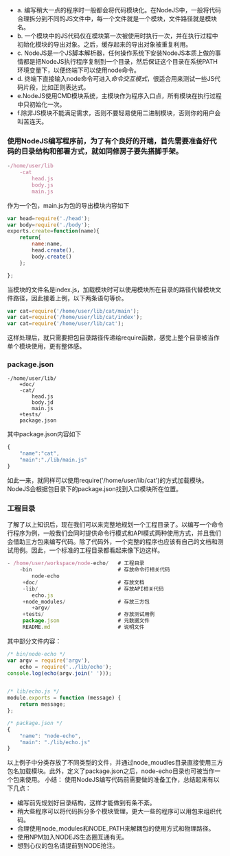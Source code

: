 - a. 编写稍大一点的程序时一般都会将代码模块化。在NodeJS中，一般将代码合理拆分到不同的JS文件中，每一个文件就是一个模块，文件路径就是模块名。
- b. 一个模块中的JS代码仅在模块第一次被使用时执行一次，并在执行过程中初始化模块的导出对象。之后，缓存起来的导出对象被重复利用。
- c. NodeJS是一个JS脚本解析器，任何操作系统下安装NodeJS本质上做的事情都是把NodeJS执行程序复制到一个目录，然后保证这个目录在系统PATH环境变量下，以便终端下可以使用node命令。
- d. 终端下直接输入node命令可进入*命令交互模式*，很适合用来测试一些JS代码片段，比如正则表达式。
- e.NodeJS使用CMD模块系统，主模块作为程序入口点，所有模块在执行过程中只初始化一次。
- f.除非JS模块不能满足需求，否则不要轻易使用二进制模块，否则你的用户会叫苦连天。

### 使用NodeJS编写程序前，为了有个良好的开端，首先需要准备好代码的目录结构和部署方式，就如同修房子要先搭脚手架。

```javascript
-/home/user/lib
    -cat
        head.js
        body.js
        main.js
```
作为一个包，main.js为包的导出模块内容如下
```javascript
var head=require('./head');
var body=require('./body');
exports.create=function(name){
    return{
        name:name,
        head.create(),
        body.create()
    };

};
```
当模块的文件名是index.js，加载模块时可以使用模块所在目录的路径代替模块文件路径，因此接着上例，以下两条语句等价。
```javascript
var cat=require('/home/user/lib/cat/main');
var cat=require('/home/user/lib/cat/index');
var cat=require('/home/user/lib/cat');
```
这样处理后，就只需要把包目录路径传递给require函数，感觉上整个目录被当作单个模块使用，更有整体感。

### package.json
```
-/home/user/lib/
    +doc/
    -cat/
        head.js
        body.jd
        main.js
    +tests/
    package.json
```
其中package.json内容如下
```javascript
{
    "name":"cat",
    "main":"./lib/main.js"
}

```
如此一来，就同样可以使用require('/home/user/lib/cat')的方式加载模块。NodeJS会根据包目录下的package.json找到入口模块所在位置。
### 工程目录
了解了以上知识后，现在我们可以来完整地规划一个工程目录了。以编写一个命令行程序为例，一般我们会同时提供命令行模式和API模式两种使用方式，并且我们会借助三方包来编写代码。除了代码外，一个完整的程序也应该有自己的文档和测试用例。因此，一个标准的工程目录都看起来像下边这样。
```javascript
- /home/user/workspace/node-echo/   # 工程目录
    -bin                            # 存放命令行相关代码   
        node-echo
     +doc/                          # 存放文档
     -lib/                          # 存放API相关代码
        echo.js
     +node_modules/                 # 存放三方包
        +argv/
     +tests/                        # 存放测试用例
     package.json                   # 元数据文件
     README.md                      # 说明文件
```
其中部分文件内容：
```javascript
/* bin/node-echo */
var argv = require('argv'),
    echo = require('../lib/echo');
console.log(echo(argv.join(' ')));


/* lib/echo.js */
module.exports = function (message) {
    return message;
};

/* package.json */
{
    "name": "node-echo",
    "main": "./lib/echo.js"
}
```
以上例子中分类存放了不同类型的文件，并通过node_moudles目录直接使用三方包名加载模块。此外，定义了package.json之后，node-echo目录也可被当作一个包来使用。
小结：
使用NodeJS编写代码前需要做的准备工作，总结起来有以下几点：
- 编写前先规划好目录结构，这样才能做到有条不紊。
- 稍大些程序可以将代码拆分多个模块管理，更大一些的程序可以用包来组织代码。
- 合理使用node_modules和NODE_PATH来解耦包的使用方式和物理路径。
- 使用NPM加入NODEJS生态圈互通有无。
- 想到心仪的包名请提前到NODE抢注。
